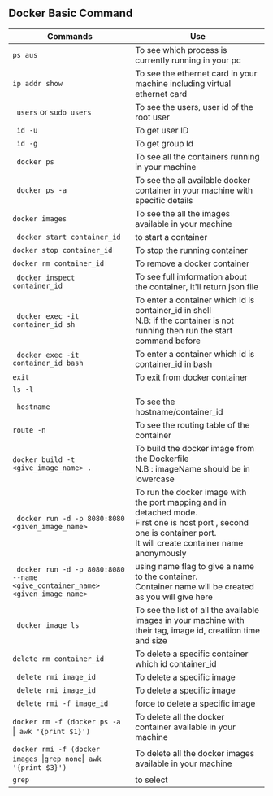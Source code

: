 ## Docker Basic Command
| Commands                 |                 Use                    |
|--------------------------|----------------------------------------|
|```ps aus```|To see which process is currently running in your pc|
|```ip addr show```|To see the ethernet card in your machine including virtual ethernet card|
|``` users``` or ```sudo users```|To see the users, user id of the root user |
|``` id -u```| To get user ID|
|``` id -g```|To get group Id|
|``` docker ps```|To see all the containers running in your machine|
|``` docker ps -a```|To see the all available docker container in your machine with specific details|
|```docker images ```|To see the all the images available in your machine|
|``` docker start container_id```|to start a container|
|```docker stop container_id ```|To stop the running container|
|```docker rm container_id ```|To remove a docker container|
|``` docker inspect container_id```|To see full imformation about the container, it'll return json file|
|``` docker exec -it container_id sh```|To enter a container which id is container_id in shell</br> N.B: if the container is not running then run the start command before |
|``` docker exec -it container_id bash```|To enter a container which id is container_id in bash|
|```exit ```|To exit from docker container|
|```ls -l ```||
|``` hostname```|To see the hostname/container_id|
|```route -n ```|To see the routing table of the container|
|```docker build -t <give_image_name> . ```|To build the docker image from the Dockerfile </br> N.B : imageName should be in lowercase|
|``` docker run -d -p 8080:8080 <given_image_name>```|To run the docker image with the port mapping and in detached mode.</br> First one is host port , second one is container port. </br> It will create container name anonymously|
|``` docker run -d -p 8080:8080 --name <give_container_name> <given_image_name>```|using name flag to give a name to the container. </br> Container name will be created as you will give here|
|``` docker image ls```|To see the list of all the available images in your machine with their tag, image id, creatiion time and size|
|```delete rm container_id ```|To delete a specific container which id container_id|
|``` delete rmi image_id```|To delete a specific image|
|``` delete rmi image_id```|To delete a specific image|
|``` delete rmi -f image_id```|force to delete a specific image|
|`docker rm -f (docker ps -a `&#124;` awk '{print $1}')` |To delete all the docker container available in your machine|
|`docker rmi -f (docker images `&#124;` grep none `&#124;` awk '{print $3}')` |To delete all the docker images available in your machine|
|`grep`|to select|









